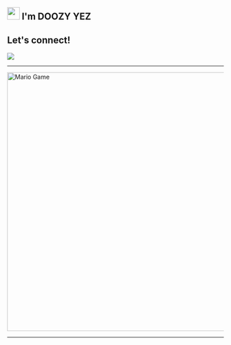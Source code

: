 ## <img src="https://github.com/TheDudeThatCode/TheDudeThatCode/blob/master/Assets/Hi.gif" width="29px"> I'm DOOZY YEZ

## Let's connect!
<p>
    <a href="https://t.me/doozylab_lk" target="blank"><img src="https://img.shields.io/badge/@DOOZY_YEZ-30302f?style=flat&logo=telegram" /></a>

___

<img src="https://github.com/TheDudeThatCode/TheDudeThatCode/blob/master/Assets/Mario_Gameplay.gif" alt="Mario Game" width="600" />

___
 

